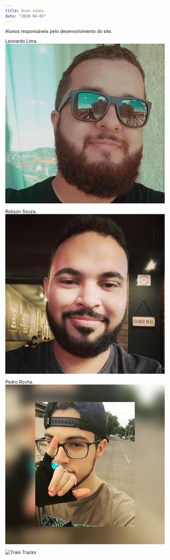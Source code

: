 ```yaml
---
title: Quem somos
date: "2020-04-05"
---
```


Alunos responsáveis pelo desenvolvimento do site. 

Leonardo Lima.
![Foto do Leo](./pp.png)

Robson Souza.
![Foto do Robson](./robson.png)

Pedro Rocha.
![Foto do Pedro](./pedro.png)

![Train Tracks](./traintrack.jpg)

